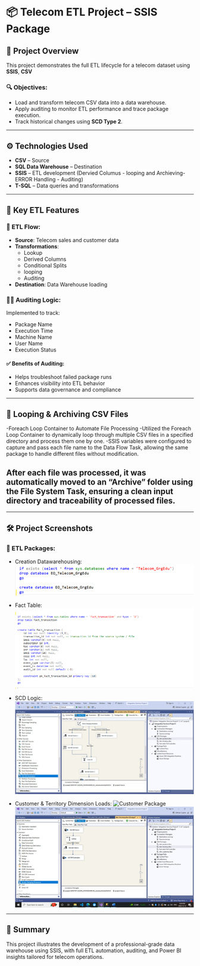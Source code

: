 
# 📦 Telecom ETL Project – SSIS Package

## 🚀 Project Overview
This project demonstrates the full ETL lifecycle for a telecom dataset using **SSIS**, **CSV**

### 🔍 Objectives:
- Load and transform telecom CSV data into a data warehouse.
- Apply auditing to monitor ETL performance and trace package execution.
- Track historical changes using **SCD Type 2**.

---

## ⚙️ Technologies Used
- **CSV** – Source 
- **SQL Data Warehouse** – Destination  
- **SSIS** – ETL development (Dervied Columus - looping and Archieving- ERROR Handling - Auditing)
- **T-SQL** – Data queries and transformations

---

## 🧠 Key ETL Features

### 🔄 ETL Flow:
- **Source**: Telecom sales and customer data
- **Transformations**:
  - Lookup
  - Derived Columns
  - Conditional Splits
  - looping
  - Auditing
- **Destination**: Data Warehouse loading


### 🕵️‍♀️ Auditing Logic:
Implemented to track:
- Package Name
- Execution Time
- Machine Name
- User Name
- Execution Status

#### ✅ Benefits of Auditing:
- Helps troubleshoot failed package runs
- Enhances visibility into ETL behavior
- Supports data governance and compliance

---

## 🧱 Looping & Archiving CSV Files

-Foreach Loop Container to Automate File Processing
-Utilized the Foreach Loop Container to dynamically loop through multiple CSV files in a specified directory and process them one by one.
-SSIS variables were configured to capture and pass each file name to the Data Flow Task, allowing the same package to handle different files without modification.

After each file was processed, it was automatically moved to an “Archive” folder using the File System Task, ensuring a clean input directory and traceability of processed files.
---
---

## 🛠️ Project Screenshots

### 🎯 ETL Packages:
- Creation Datawarehousing:
  ![Creation-Datawarehousing](https://github.com/Marwamedha/SSIS-Packages/blob/main/Etl%20Packages/Creation%20Database.png)
- Fact Table:
  ![Fact Sales Package](https://github.com/Marwamedha/SSIS-Packages/blob/main/Etl%20Packages/Fact%20Table%20Creation.png)
- SCD Logic:
  ![SCD Package](https://github.com/Marwamedha/SSIS-Package/blob/main/ETL_Package/Transform%20SCD%20Package.jpeg?raw=true)

- Customer & Territory Dimension Loads:
  ![Customer Package](https://github.com/Marwamedha/SSIS-Package/blob/main/ETL_Package/dim_customer.jpeg?raw=true)
  ![Territory Package](https://github.com/Marwamedha/SSIS-Package/blob/main/ETL_Package/dim_terrirtary.jpeg?raw=true)

---

## 🧾 Summary
This project illustrates the development of a professional-grade data warehouse using SSIS, with full ETL automation, auditing, and Power BI insights tailored for telecom operations.

